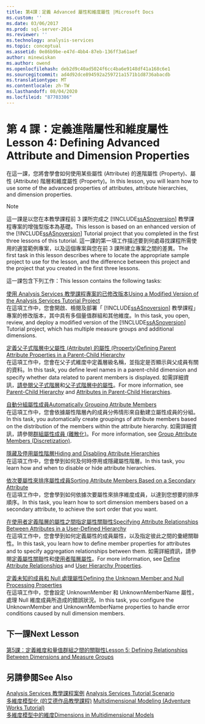 ```yaml
---
title: 第4課：定義 Advanced 屬性和維度屬性 |Microsoft Docs
ms.custom: ''
ms.date: 03/06/2017
ms.prod: sql-server-2014
ms.reviewer: ''
ms.technology: analysis-services
ms.topic: conceptual
ms.assetid: 0e86b9be-e47d-4bb4-87eb-136ff3a61aef
author: minewiskan
ms.author: owend
ms.openlocfilehash: deb2d9c40ad5024f6cc4ba6e9148df41a168c6e1
ms.sourcegitcommit: ad4d92dce894592a259721a1571b1d8736abacdb
ms.translationtype: MT
ms.contentlocale: zh-TW
ms.lasthandoff: 08/04/2020
ms.locfileid: "87703386"
---
```

# <a name="lesson-4-defining-advanced-attribute-and-dimension-properties"></a><span data-ttu-id="20c1a-102">第 4 課：定義進階屬性和維度屬性</span><span class="sxs-lookup"><span data-stu-id="20c1a-102">Lesson 4: Defining Advanced Attribute and Dimension Properties</span></span>
  <span data-ttu-id="20c1a-103">在這一課，您將會學會如何使用某些屬性 (Attribute) 的進階屬性 (Property)、屬性 (Attribute) 階層和維度屬性 (Property)。</span><span class="sxs-lookup"><span data-stu-id="20c1a-103">In this lesson, you will learn how to use some of the advanced properties of attributes, attribute hierarchies, and dimension properties.</span></span>  
  
> [!NOTE]  
>  <span data-ttu-id="20c1a-104">這一課是以您在本教學課程前 3 課所完成之 [!INCLUDE[ssASnoversion](../includes/ssasnoversion-md.md)] 教學課程專案的增強型版本為基礎。</span><span class="sxs-lookup"><span data-stu-id="20c1a-104">This lesson is based on an enhanced version of the [!INCLUDE[ssASnoversion](../includes/ssasnoversion-md.md)] Tutorial project that you completed in the first three lessons of this tutorial.</span></span> <span data-ttu-id="20c1a-105">這一課的第一項工作描述要到何處尋找課程所需使用的適當範例專案，以及這個專案與您在前 3 課所建立專案之間的差異。</span><span class="sxs-lookup"><span data-stu-id="20c1a-105">The first task in this lesson describes where to locate the appropriate sample project to use for the lesson, and the difference between this project and the project that you created in the first three lessons.</span></span>  
  
 <span data-ttu-id="20c1a-106">這一課包含下列工作：</span><span class="sxs-lookup"><span data-stu-id="20c1a-106">This lesson contains the following tasks:</span></span>  
  
 [<span data-ttu-id="20c1a-107">使用 Analysis Services 教學課程專案的已修改版本</span><span class="sxs-lookup"><span data-stu-id="20c1a-107">Using a Modified Version of the Analysis Services Tutorial Project</span></span>](lesson-4-1-using-a-modified-version-of-the-analysis-services-tutorial-project.md)  
 <span data-ttu-id="20c1a-108">在這項工作中，您會開啟、檢閱及部署「 [!INCLUDE[ssASnoversion](../includes/ssasnoversion-md.md)] 教學課程」專案的修改版本，其中具有多個量值群組和其他維度。</span><span class="sxs-lookup"><span data-stu-id="20c1a-108">In this task, you open, review, and deploy a modified version of the [!INCLUDE[ssASnoversion](../includes/ssasnoversion-md.md)] Tutorial project, which has multiple measure groups and additional dimensions.</span></span>  
  
 [<span data-ttu-id="20c1a-109">定義父子式階層中父屬性 (Attribute) 的屬性 (Property)</span><span class="sxs-lookup"><span data-stu-id="20c1a-109">Defining Parent Attribute Properties in a Parent-Child Hierarchy</span></span>](lesson-4-2-defining-parent-attribute-properties-in-a-parent-child-hierarchy.md)  
 <span data-ttu-id="20c1a-110">在這項工作中，您會在父子式維度中定義層級名稱，並指定是否顯示與父成員有關的資料。</span><span class="sxs-lookup"><span data-stu-id="20c1a-110">In this task, you define level names in a parent-child dimension and specify whether data related to parent members is displayed.</span></span> <span data-ttu-id="20c1a-111">如需詳細資訊，[請參閱父子式階層](multidimensional-models/parent-child-dimension.md)和[父子式階層中的屬性](multidimensional-models/parent-child-dimension-attributes.md)。</span><span class="sxs-lookup"><span data-stu-id="20c1a-111">For more information, see [Parent-Child Hierarchy](multidimensional-models/parent-child-dimension.md) and [Attributes in Parent-Child Hierarchies](multidimensional-models/parent-child-dimension-attributes.md).</span></span>  
  
 [<span data-ttu-id="20c1a-112">自動分組屬性成員</span><span class="sxs-lookup"><span data-stu-id="20c1a-112">Automatically Grouping Attribute Members</span></span>](lesson-4-3-automatically-grouping-attribute-members.md)  
 <span data-ttu-id="20c1a-113">在這項工作中，您會依據屬性階層內的成員分佈情形來自動建立屬性成員的分組。</span><span class="sxs-lookup"><span data-stu-id="20c1a-113">In this task, you automatically create groupings of attribute members based on the distribution of the members within the attribute hierarchy.</span></span> <span data-ttu-id="20c1a-114">如需詳細資訊，請參閱[群組屬性成員 &#40;離散化&#41;](multidimensional-models/attribute-properties-group-attribute-members.md)。</span><span class="sxs-lookup"><span data-stu-id="20c1a-114">For more information, see [Group Attribute Members &#40;Discretization&#41;](multidimensional-models/attribute-properties-group-attribute-members.md).</span></span>  
  
 [<span data-ttu-id="20c1a-115">隱藏及停用屬性階層</span><span class="sxs-lookup"><span data-stu-id="20c1a-115">Hiding and Disabling Attribute Hierarchies</span></span>](lesson-4-4-hiding-and-disabling-attribute-hierarchies.md)  
 <span data-ttu-id="20c1a-116">在這項工作中，您會學到如何及何時停用或隱藏屬性階層。</span><span class="sxs-lookup"><span data-stu-id="20c1a-116">In this task, you learn how and when to disable or hide attribute hierarchies.</span></span>  
  
 [<span data-ttu-id="20c1a-117">依次要屬性來排序屬性成員</span><span class="sxs-lookup"><span data-stu-id="20c1a-117">Sorting Attribute Members Based on a Secondary Attribute</span></span>](lesson-4-5-sorting-attribute-members-based-on-a-secondary-attribute.md)  
 <span data-ttu-id="20c1a-118">在這項工作中，您會學到如何依據次要屬性來排序維度成員，以達到您想要的排序順序。</span><span class="sxs-lookup"><span data-stu-id="20c1a-118">In this task, you learn how to sort dimension members based on a secondary attribute, to achieve the sort order that you want.</span></span>  
  
 [<span data-ttu-id="20c1a-119">在使用者定義階層的屬性之間指定屬性關聯性</span><span class="sxs-lookup"><span data-stu-id="20c1a-119">Specifying Attribute Relationships Between Attributes in a User-Defined Hierarchy</span></span>](4-6-specifying-attribute-relationships-in-user-defined-hierarchy.md)  
 <span data-ttu-id="20c1a-120">在這項工作中，您會學到如何定義屬性的成員屬性，以及指定彼此之間的彙總關聯性。</span><span class="sxs-lookup"><span data-stu-id="20c1a-120">In this task, you learn how to define member properties for attributes and to specify aggregation relationships between them.</span></span> <span data-ttu-id="20c1a-121">如需詳細資訊，請參閱[定義屬性關聯](multidimensional-models/attribute-relationships-define.md)性和[使用者階層屬性](multidimensional-models-olap-logical-dimension-objects/user-hierarchies-properties.md)。</span><span class="sxs-lookup"><span data-stu-id="20c1a-121">For more information, see [Define Attribute Relationships](multidimensional-models/attribute-relationships-define.md) and [User Hierarchy Properties](multidimensional-models-olap-logical-dimension-objects/user-hierarchies-properties.md).</span></span>  
  
 [<span data-ttu-id="20c1a-122">定義未知的成員和 Null 處理屬性</span><span class="sxs-lookup"><span data-stu-id="20c1a-122">Defining the Unknown Member and Null Processing Properties</span></span>](lesson-4-7-defining-the-unknown-member-and-null-processing-properties.md)  
 <span data-ttu-id="20c1a-123">在這項工作中，您會設定 UnknownMember 和 UnknownMemberName 屬性，處理 Null 維度成員所造成的錯誤狀況。</span><span class="sxs-lookup"><span data-stu-id="20c1a-123">In this task, you configure the UnknownMember and UnknownMemberName properties to handle error conditions caused by null dimension members.</span></span>  
  
## <a name="next-lesson"></a><span data-ttu-id="20c1a-124">下一課</span><span class="sxs-lookup"><span data-stu-id="20c1a-124">Next Lesson</span></span>  
 [<span data-ttu-id="20c1a-125">第5課：定義維度和量值群組之間的關聯性</span><span class="sxs-lookup"><span data-stu-id="20c1a-125">Lesson 5: Defining Relationships Between Dimensions and Measure Groups</span></span>](lesson-5-defining-relationships-between-dimensions-and-measure-groups.md)  
  
## <a name="see-also"></a><span data-ttu-id="20c1a-126">另請參閱</span><span class="sxs-lookup"><span data-stu-id="20c1a-126">See Also</span></span>  
 <span data-ttu-id="20c1a-127">[Analysis Services 教學課程案例](analysis-services-tutorial-scenario.md) </span><span class="sxs-lookup"><span data-stu-id="20c1a-127">[Analysis Services Tutorial Scenario](analysis-services-tutorial-scenario.md) </span></span>  
 <span data-ttu-id="20c1a-128">[多維度模型化 &#40;的艾德作品教學課程&#41;](multidimensional-modeling-adventure-works-tutorial.md) </span><span class="sxs-lookup"><span data-stu-id="20c1a-128">[Multidimensional Modeling &#40;Adventure Works Tutorial&#41;](multidimensional-modeling-adventure-works-tutorial.md) </span></span>  
 [<span data-ttu-id="20c1a-129">多維度模型中的維度</span><span class="sxs-lookup"><span data-stu-id="20c1a-129">Dimensions in Multidimensional Models</span></span>](multidimensional-models/dimensions-in-multidimensional-models.md)  
  
  
